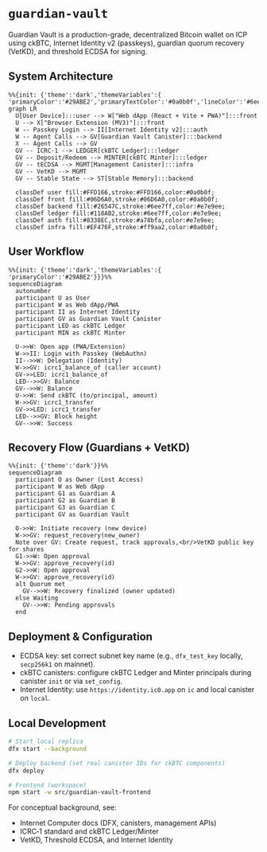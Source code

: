 # `guardian-vault`

Guardian Vault is a production-grade, decentralized Bitcoin wallet on ICP using ckBTC, Internet Identity v2 (passkeys), guardian quorum recovery (VetKD), and threshold ECDSA for signing.

## System Architecture

```mermaid
%%{init: {'theme':'dark','themeVariables':{ 'primaryColor':'#29ABE2','primaryTextColor':'#0a0b0f','lineColor':'#6ee7ff','tertiaryColor':'#11131a'}}}%%
graph LR
  U[User Device]:::user --> W["Web dApp (React + Vite + PWA)"]:::front
  U --> X["Browser Extension (MV3)"]:::front
  W -- Passkey Login --> II[Internet Identity v2]:::auth
  W -- Agent Calls --> GV[Guardian Vault Canister]:::backend
  X -- Agent Calls --> GV
  GV -- ICRC‑1 --> LEDGER[ckBTC Ledger]:::ledger
  GV -- Deposit/Redeem --> MINTER[ckBTC Minter]:::ledger
  GV -- tECDSA --> MGMT[Management Canister]:::infra
  GV -- VetKD --> MGMT
  GV -- Stable State --> ST[Stable Memory]:::backend

  classDef user fill:#FFD166,stroke:#FFD166,color:#0a0b0f;
  classDef front fill:#06D6A0,stroke:#06D6A0,color:#0a0b0f;
  classDef backend fill:#26547C,stroke:#6ee7ff,color:#e7e9ee;
  classDef ledger fill:#118AB2,stroke:#6ee7ff,color:#e7e9ee;
  classDef auth fill:#8338EC,stroke:#a78bfa,color:#e7e9ee;
  classDef infra fill:#EF476F,stroke:#ff9aa2,color:#0a0b0f;
```

## User Workflow

```mermaid
%%{init: {'theme':'dark','themeVariables':{ 'primaryColor':'#29ABE2'}}}%%
sequenceDiagram
  autonumber
  participant U as User
  participant W as Web dApp/PWA
  participant II as Internet Identity
  participant GV as Guardian Vault Canister
  participant LED as ckBTC Ledger
  participant MIN as ckBTC Minter

  U->>W: Open app (PWA/Extension)
  W->>II: Login with Passkey (WebAuthn)
  II-->>W: Delegation (Identity)
  W->>GV: icrc1_balance_of (caller account)
  GV->>LED: icrc1_balance_of
  LED-->>GV: Balance
  GV-->>W: Balance
  U->>W: Send ckBTC (to/principal, amount)
  W->>GV: icrc1_transfer
  GV->>LED: icrc1_transfer
  LED-->>GV: Block height
  GV-->>W: Success
```

## Recovery Flow (Guardians + VetKD)

```mermaid
%%{init: {'theme':'dark'}}%%
sequenceDiagram
  participant O as Owner (Lost Access)
  participant W as Web dApp
  participant G1 as Guardian A
  participant G2 as Guardian B
  participant G3 as Guardian C
  participant GV as Guardian Vault

  O->>W: Initiate recovery (new device)
  W->>GV: request_recovery(new_owner)
  Note over GV: Create request, track approvals,<br/>VetKD public key for shares
  G1->>W: Open approval
  W->>GV: approve_recovery(id)
  G2->>W: Open approval
  W->>GV: approve_recovery(id)
  alt Quorum met
    GV-->>W: Recovery finalized (owner updated)
  else Waiting
    GV-->>W: Pending approvals
  end
```

## Deployment & Configuration
- ECDSA key: set correct subnet key name (e.g., `dfx_test_key` locally, `secp256k1` on mainnet).
- ckBTC canisters: configure ckBTC Ledger and Minter principals during canister `init` or via `set_config`.
- Internet Identity: use `https://identity.ic0.app` on `ic` and local canister on `local`.

## Local Development

```bash
# Start local replica
dfx start --background

# Deploy backend (set real canister IDs for ckBTC components)
dfx deploy

# Frontend (workspace)
npm start -w src/guardian-vault-frontend
```

For conceptual background, see:
- Internet Computer docs (DFX, canisters, management APIs)
- ICRC‑1 standard and ckBTC Ledger/Minter
- VetKD, Threshold ECDSA, and Internet Identity
